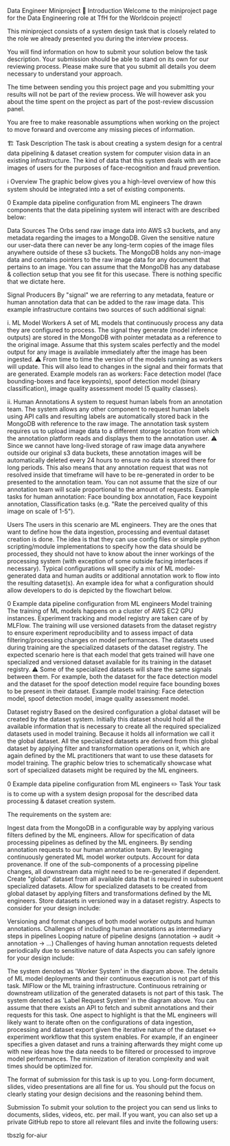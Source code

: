 Data Engineer Miniproject
👋 Introduction
Welcome to the miniproject page for the Data Engineering role at TfH for the Worldcoin project!

This miniproject consists of a system design task that is closely related to the role we already presented you during the interview process.

You will find information on how to submit your solution below the task description. Your submission should be able to stand on its own for our reviewing process. Please make sure that you submit all details you deem necessary to understand your approach.

The time between sending you this project page and you submitting your results will not be part of the review process. We will however ask you about the time spent on the project as part of the post-review discussion panel.

You are free to make reasonable assumptions when working on the project to move forward and overcome any missing pieces of information.

🏗️ Task Description
The task is about creating a system design for a central data pipelining & dataset creation system for computer vision data in an existing infrastructure. The kind of data that this system deals with are face images of users for the purposes of face-recognition and fraud prevention.

ℹ️ Overview
The graphic below gives you a high-level overview of how this system should be integrated into a set of existing components.

0
Example data pipeline configuration from ML engineers
The drawn components that the data pipelining system will interact with are described below:

Data Sources The Orbs send raw image data into AWS s3 buckets, and any metadata regarding the images to a MongoDB. Given the sensitive nature our user-data there can never be any long-term copies of the image files anywhere outside of these s3 buckets. The MongoDB holds any non-image data and contains pointers to the raw image data for any document that pertains to an image. You can assume that the MongoDB has any database & collection setup that you see fit for this usecase. There is nothing specific that we dictate here.

Signal Producers By "signal" we are referring to any metadata, feature or human annotation data that can be added to the raw image data. This example infrastructure contains two sources of such additional signal:

i. ML Model Workers A set of ML models that continuously process any data they are configured to process. The signal they generate (model inference outputs) are stored in the MongoDB with pointer metadata as a reference to the original image. Assume that this system scales perfectly and the model output for any image is available immediately after the image has been ingested. ⚠️ From time to time the version of the models running as workers will update. This will also lead to changes in the signal and their formats that are generated. Example models ran as workers: Face detection model (face bounding-boxes and face keypoints), spoof detection model (binary classification), image quality assessment model (5 quality classes).

ii. Human Annotations A system to request human labels from an annotation team. The system allows any other component to request human labels using API calls and resulting labels are automatically stored back in the MongoDB with reference to the raw image. The annotation task system requires us to upload image data to a different storage location from which the annotation platform reads and displays them to the annotation user. ⚠️ Since we cannot have long-lived storage of raw image data anywhere outside our original s3 data buckets, these annotation images will be automatically deleted every 24 hours to ensure no data is stored there for long periods. This also means that any annotation request that was not resolved inside that timeframe will have to be re-generated in order to be presented to the annotation team. You can not assume that the size of our annotation team will scale proportional to the amount of requests. Example tasks for human annotation: Face bounding box annotation, Face keypoint annotation, Classification tasks (e.g. "Rate the perceived quality of this image on scale of 1-5").

Users The users in this scenario are ML engineers. They are the ones that want to define how the data ingestion, processing and eventual dataset creation is done. The idea is that they can use config files or simple python scripting/module implementations to specify how the data should be processed, they should not have to know about the inner workings of the processing system (with exception of some outside facing interfaces if necessary). Typical configurations will specify a mix of ML model-generated data and human audits or additional annotation work to flow into the resulting dataset(s). An example idea for what a configuration should allow developers to do is depicted by the flowchart below.

0
Example data pipeline configuration from ML engineers
Model training The training of ML models happens on a cluster of AWS EC2 GPU instances. Experiment tracking and model registry are taken care of by MLFlow. The training will use versioned datasets from the dataset registry to ensure experiment reproducibility and to assess impact of data filtering/processing changes on model performances. The datasets used during training are the specialized datasets of the dataset registry. The expected scenario here is that each model that gets trained will have one specialized and versioned dataset available for its training in the dataset registry. ⚠️ Some of the specialized datasets will share the same signals between them. For example, both the dataset for the face detection model and the dataset for the spoof detection model require face bounding boxes to be present in their dataset. Example model training: Face detection model, spoof detection model, image quality assessment model.

Dataset registry Based on the desired configuration a global dataset will be created by the dataset system. Initially this dataset should hold all the available information that is necessary to create all the required specialized datasets used in model training. Because it holds all information we call it the global dataset. All the specialized datasets are derived from this global dataset by applying filter and transformation operations on it, which are again defined by the ML practitioners that want to use these datasets for model training. The graphic below tries to schematically showcase what sort of specialized datasets might be required by the ML engineers.

0
Example data pipeline configuration from ML engineers
✏️️ Task
Your task is to come up with a system design proposal for the described data processing & dataset creation system.

The requirements on the system are:

Ingest data from the MongoDB in a configurable way by applying various filters defined by the ML engineers.
Allow for specification of data processing pipelines as defined by the ML engineers.
By sending annotation requests to our human annotation team.
By leveraging continuously generated ML model worker outputs.
Account for data provenance. If one of the sub-components of a processing pipeline changes, all downstream data might need to be re-generated if dependent.
Create "global" dataset from all available data that is required in subsequent specialized datasets.
Allow for specialized datasets to be created from global dataset by applying filters and transformations defined by the ML engineers.
Store datasets in versioned way in a dataset registry.
Aspects to consider for your design include:

Versioning and format changes of both model worker outputs and human annotations.
Challenges of including human annotations as intermediary steps in pipelines
Looping nature of pipeline designs (annotation -> audit -> annotation -> ...)
Challenges of having human annotation requests deleted periodically due to sensitive nature of data
Aspects you can safely ignore for your design include:

The system denoted as 'Worker System' in the diagram above. The details of ML model deployments and their continuous execution is not part of this task.
MlFlow or the ML training infrastructure. Continuous retraining or downstream utilization of the generated datasets is not part of this task.
The system denoted as 'Label Request System' in the diagram above. You can assume that there exists an API to fetch and submit annotations and their requests for this task.
One aspect to highlight is that the ML engineers will likely want to iterate often on the configurations of data ingestion, processing and dataset export given the iterative nature of the dataset <-> experiment workflow that this system enables. For example, if an engineer specifies a given dataset and runs a training afterwards they might come up with new ideas how the data needs to be filtered or processed to improve model performances. The minimization of iteration complexity and wait times should be optimized for.

The format of submission for this task is up to you. Long-form document, slides, video presentations are all fine for us. You should put the focus on clearly stating your design decisions and the reasoning behind them.

Submission
To submit your solution to the project you can send us links to documents, slides, videos, etc. per mail. If you want, you can also set up a private GitHub repo to store all relevant files and invite the following users:

tbszlg
for-aiur
